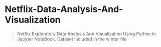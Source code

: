 # Netflix-Data-Analysis-And-Visualization
>Netflix Exploratory Data Analysis And Visualization Using Python in Jupyter NoteBook.
> Dataset included in the winrar file
